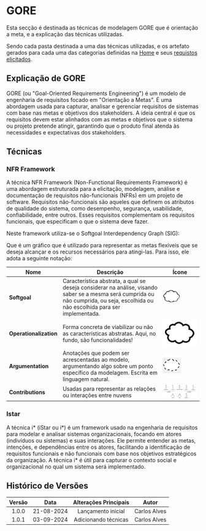 # GORE

Esta secção é destinada as técnicas de modelagem GORE que é orientação a meta, e a explicação das técnicas utilizadas.

Sendo cada pasta destinada a uma das técnicas utilizadas, e os artefato gerados para cada uma das categorias definidas na [Home](../../home/home.md) e seus [requistos elicitados](../../elicitacao/elicitacao.md).

## Explicação de GORE

GORE (ou "Goal-Oriented Requirements Engineering") é um modelo de engenharia de requisitos focado em "Orientação a Metas". É uma abordagem usada para capturar, analisar e gerenciar requisitos de sistemas com base nas metas e objetivos dos stakeholders. A ideia central é que os requisitos devem estar alinhados com as metas e objetivos que o sistema ou projeto pretende atingir, garantindo que o produto final atenda às necessidades e expectativas dos stakeholders.

## Técnicas

### NFR Framework

A técnica NFR Framework (Non-Functional Requirements Framework) é uma abordagem estruturada para a elicitação, modelagem, análise e documentação de requisitos não-funcionais (NFRs) em um projeto de software. Requisitos não-funcionais são aqueles que definem os atributos de qualidade do sistema, como desempenho, segurança, usabilidade, confiabilidade, entre outros. Esses requisitos complementam os requisitos funcionais, que especificam o que o sistema deve fazer.

Neste framework utiliza-se o Softgoal Interdependency Graph (SIG):

Que é um gráfico que é utilizado para representar as metas flexíveis que se deseja alcançar e os recursos necessários para atingi-las. Para isso, ele adota a seguinte notação:

| Nome              | Descrição                                                                                                           | Ícone                                                            |
|-------------------|---------------------------------------------------------------------------------------------------------------------|------------------------------------------------------------------|
| **Softgoal**        | Característica abstrata, a qual se deseja considerar na análise, visando saber se a mesma será cumprida ou não cumprida, ou seja, escolhida ou não escolhida para ser implementada.                                     | ![nuvem](../../assets/imagens/nuvem01.png)  |
| **Operationalization** | Forma concreta de viabilizar ou não as características abstratas. Aqui, no fundo, são funcionalidades! | ![nuvem](../../assets/imagens/nuvem00.png)             |
| **Argumentation**  | Anotações que podem ser acrescentadas ao modelo, argumentando algo sobre um ponto específico da modelagem. Escrita em linguagem natural.                        | ![nuvem](../../assets/imagens/nuvem02.png)                    |
| **Contributions**      | Usadas para representar as relações ou interações entre nuvens                                   | ![setas](../../assets/imagens/NFRsetas.png)                         |

### Istar

A técnica i* (iStar ou i*) é um framework usado na engenharia de requisitos para modelar e analisar sistemas organizacionais, focando em atores (indivíduos ou sistemas) e suas interações. Ele permite entender as metas, intenções, e dependências entre os atores, facilitando a identificação de requisitos funcionais e não funcionais com base nos objetivos estratégicos da organização. A técnica i* é útil para capturar o contexto social e organizacional no qual um sistema será implementado.


## Histórico de Versões

| **Versão** | **Data** | **Alterações Principais** | **Autor** |
| :--: | :--: | :--: | :--: | 
| 1.0.0 | 21-08-2024 | Lançamento inicial  | Carlos Alves |
| 1.0.1 | 03-09-2024 | Adicionando técnicas  | Carlos Alves |